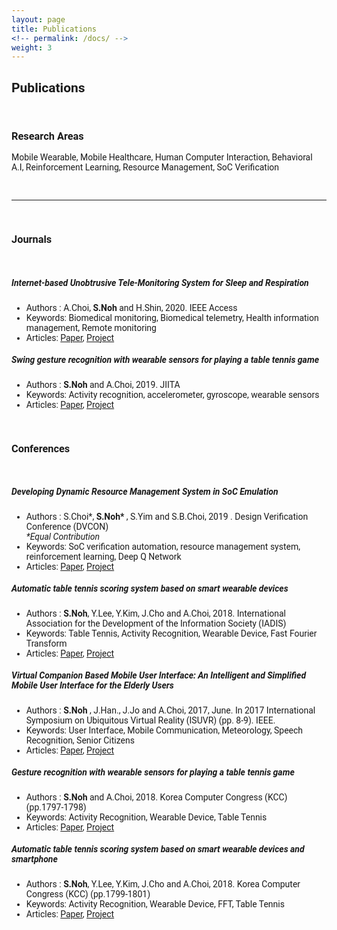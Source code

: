 ```yaml
---
layout: page
title: Publications
<!-- permalink: /docs/ -->
weight: 3
---
```


<h2>Publications</h2>
<br/>
<h3>Research Areas</h3>
<p>
Mobile Wearable, Mobile Healthcare, Human Computer Interaction, Behavioral A.I, Reinforcement Learning, Resource Management, SoC Verification
</p>
<br/>
<hr/>
<br/>

<h3>Journals </h3>
<br/>
<h5>Internet-based Unobtrusive Tele-Monitoring System for Sleep and Respiration</h5>
<ul>
  <li>Authors : A.Choi, <b>S.Noh</b> and H.Shin, 2020. IEEE Access</li>
  <li>Keywords: Biomedical monitoring, Biomedical telemetry, Health information management, Remote monitoring</li>
  <li>Articles: <a href="https://ieeexplore.ieee.org/document/9075220?denied=">Paper</a>, <a href="https://garygitgit.github.io/projects/11-human-activity-hci#1">Project</a></li>
</ul>

<h5>Swing gesture recognition with wearable sensors for playing a table tennis game</h5>
<ul>
  <li>Authors : <b>S.Noh</b> and A.Choi, 2019. JIITA</li>
  <li>Keywords: Activity recognition, accelerometer, gyroscope, wearable sensors</li>
  <li>Articles: <a href="http://jiita.org/v3n103/">Paper</a>, <a href="https://garygitgit.github.io/projects/11-human-activity-hci#2">Project</a></li>
</ul>
<br/>

<h3>Conferences </h3>
<br/>

<h5>Developing Dynamic Resource Management System in SoC Emulation</h5>
<ul>
  <li>Authors : S.Choi*, <b>S.Noh*</b> , S.Yim and S.B.Choi, 2019 . Design Verification Conference (DVCON)</li>
  <i>*Equal Contribution</i>
  <li>Keywords: SoC verification automation, resource management system, reinforcement learning, Deep Q Network</li>
  <li>Articles: <a href="http://events.dvcon.org/events/proceedings.aspx?id=278--10">Paper</a>, <a href="https://garygitgit.github.io/projects/12-system-on-chip#2">Project</a></li>
</ul>

<h5>Automatic table tennis scoring system based on smart wearable devices</h5>
<ul>
  <li>Authors : <b>S.Noh</b>, Y.Lee, Y.Kim, J.Cho and A.Choi, 2018. International Association for the Development of the Information Society (IADIS)</li>
  <li>Keywords: Table Tennis, Activity Recognition, Wearable Device, Fast Fourier Transform</li>
  <li>Articles: <a href="http://www.iadisportal.org/digital-library/automatic-table-tennis-scoring-system-based-on-smart-wearable-devices">Paper</a>, <a href="https://garygitgit.github.io/projects/11-human-activity-hci#2">Project</a></li>
</ul>

<h5>Virtual Companion Based Mobile User Interface: An Intelligent and Simplified Mobile User Interface for the Elderly Users</h5>
<ul>
  <li>Authors : <b>S.Noh</b> , J.Han., J.Jo and A.Choi, 2017, June. In 2017 International Symposium on Ubiquitous Virtual Reality (ISUVR) (pp. 8-9). IEEE.</li>
  <li>Keywords: User Interface, Mobile Communication, Meteorology, Speech Recognition, Senior Citizens</li>
  <li>Articles: <a href="https://ieeexplore.ieee.org/document/7988642">Paper</a>, <a href="https://garygitgit.github.io/projects/11-human-activity-hci#4">Project</a></li>
</ul>

<h5>Gesture recognition with wearable sensors for playing a table tennis game</h5>
<ul>
  <li>Authors : <b>S.Noh</b> and A.Choi, 2018. Korea Computer Congress (KCC) (pp.1797-1798)</li>
  <li>Keywords: Activity Recognition, Wearable Device, Table Tennis</li>
  <li>Articles: <a href="http://www.dbpia.co.kr/Journal/articleDetail?nodeId=NODE07503500">Paper</a>, <a href="https://garygitgit.github.io/projects/11-human-activity-hci#2">Project</a></li>
</ul>

<h5>Automatic table tennis scoring system based on smart wearable devices and smartphone</h5>
<ul>
  <li>Authors : <b>S.Noh</b>, Y.Lee, Y.Kim, J.Cho and A.Choi, 2018. Korea Computer Congress (KCC) (pp.1799-1801)</li>
  <li>Keywords: Activity Recognition, Wearable Device, FFT, Table Tennis</li>
  <li>Articles: <a href="http://www.dbpia.co.kr/Journal/articleDetail?nodeId=NODE07503501">Paper</a>, <a href="https://garygitgit.github.io/projects/11-human-activity-hci#2">Project</a></li>
</ul>

<style>
body{
  font-family: 'Roboto', sans-serif;
}
.chip{
    display: inline-block;
    padding: 0 15px;
    height: 30px;
    font-family: 'Roboto', sans-serif;
    font-size: 12px;
    line-height: 30px;
    border-radius: 25px;
    background-color: #f1f1f1;
}
.lang{
    background-color: #673AB7;
    color: #FFFFFF;
}
.db{
    background-color: #009688;
    color: #FFFFFF;
}
.frontend{
    background-color: #0D47A1;
    color: #FFFFFF;
}
.backend{
    background-color: #FF5722;
    color: #FFFFFF;
}
.devops{
    background-color: #607D8B;
    color: #FFFFFF;
}
.tools{
    background-color: #FF6F00;
    color: #FFFFFF;
}
.theory{
    background-color: #0288D1;
    color: #FFFFFF;
}
.hori-timeline .events {
    border-top: 3px solid #e9ecef;
    font-family: SFMono-Regular,Menlo,Monaco,Consolas,"Liberation Mono","Courier New",monospace;
    
}
.hori-timeline .events .event-list {
    display: block;
    position: relative;
    text-align: center;
    padding-top: 70px;
    margin-right: 0;
}
.hori-timeline .events .event-list:before {
    content: "";
    position: absolute;
    height: 36px;
    border-right: 2px dashed #dee2e6;
    top: 0;
}
.hori-timeline .events .event-list .event-date {
    position: absolute;
    top: 38px;
    left: 0;
    right: 0;
    width: 75px;
    margin: 0 auto;
    border-radius: 4px;
    padding: 2px 4px;
}
@media (min-width: 1140px) {
    .hori-timeline .events .event-list {
        display: inline-block;
        width: 24%;
        padding-top: 45px;
    }
    .hori-timeline .events .event-list .event-date {
        top: -12px;
    }
}
.soft-primary {
    background-color: rgb(64,144,203)!important;
    color: #FFFFFF;
}
.soft-success {
    background-color: rgb(71,189,154)!important;
    color: #FFFFFF;
}
.soft-danger {
    background-color: rgb(231,76,94)!important;
}
.soft-warning {
    background-color: rgb(249,213,112)!important;
}
.card {
    border: none;
    margin-bottom: 24px;
    -webkit-box-shadow: 0 0 13px 0 rgba(236,236,241,.44);
    box-shadow: 0 0 13px 0 rgba(236,236,241,.44);
}
.image-caption{
  text-align: center;
}

</style>